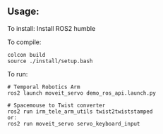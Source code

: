 ## Usage:

To install:
Install ROS2 humble

To compile:
```
colcon build
source ./install/setup.bash
```

To run:
```
# Temporal Robotics Arm
ros2 launch moveit_servo demo_ros_api.launch.py

# Spacemouse to Twist converter
ros2 run irm_tele_arm_utils twist2twiststamped
or:
ros2 run moveit_servo servo_keyboard_input
```
